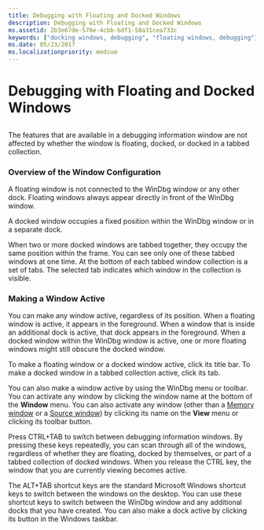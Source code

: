 ```yaml
---
title: Debugging with Floating and Docked Windows
description: Debugging with Floating and Docked Windows
ms.assetid: 2b3e67de-576e-4cbb-bdf1-58a31cea733c
keywords: ["docking windows, debugging", "floating windows, debugging"]
ms.date: 05/23/2017
ms.localizationpriority: medium
---
```


# Debugging with Floating and Docked Windows


## <span id="ddk_debugging_with_floating_and_docked_windows_dbg"></span><span id="DDK_DEBUGGING_WITH_FLOATING_AND_DOCKED_WINDOWS_DBG"></span>


The features that are available in a debugging information window are not affected by whether the window is floating, docked, or docked in a tabbed collection.

### <span id="overview_of_the_window_configuration"></span><span id="OVERVIEW_OF_THE_WINDOW_CONFIGURATION"></span>Overview of the Window Configuration

A floating window is not connected to the WinDbg window or any other dock. Floating windows always appear directly in front of the WinDbg window.

A docked window occupies a fixed position within the WinDbg window or in a separate dock.

When two or more docked windows are tabbed together, they occupy the same position within the frame. You can see only one of these tabbed windows at one time. At the bottom of each tabbed window collection is a set of tabs. The selected tab indicates which window in the collection is visible.

### <span id="making_a_window_active"></span><span id="MAKING_A_WINDOW_ACTIVE"></span>Making a Window Active

You can make any window active, regardless of its position. When a floating window is active, it appears in the foreground. When a window that is inside an additional dock is active, that dock appears in the foreground. When a docked window within the WinDbg window is active, one or more floating windows might still obscure the docked window.

To make a floating window or a docked window active, click its title bar. To make a docked window in a tabbed collection active, click its tab.

You can also make a window active by using the WinDbg menu or toolbar. You can activate any window by clicking the window name at the bottom of the **Window** menu. You can also activate any window (other than a [Memory window](memory-window.md) or a [Source window](source-window.md)) by clicking its name on the **View** menu or clicking its toolbar button.

Press CTRL+TAB to switch between debugging information windows. By pressing these keys repeatedly, you can scan through all of the windows, regardless of whether they are floating, docked by themselves, or part of a tabbed collection of docked windows. When you release the CTRL key, the window that you are currently viewing becomes active.

The ALT+TAB shortcut keys are the standard Microsoft Windows shortcut keys to switch between the windows on the desktop. You can use these shortcut keys to switch between the WinDbg window and any additional docks that you have created. You can also make a dock active by clicking its button in the Windows taskbar.

 

 





